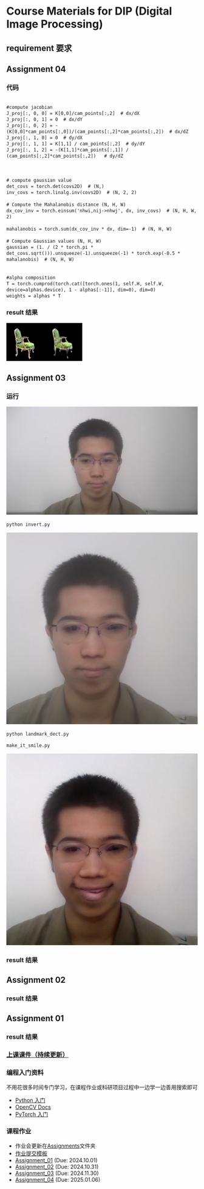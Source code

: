 # Course Materials for DIP (Digital Image Processing)

## requirement 要求

## Assignment 04 

### 代码
```

#compute jacobian
J_proj[:, 0, 0] = K[0,0]/cam_points[:,2]  # dx/dX
J_proj[:, 0, 1] = 0  # dx/dY
J_proj[:, 0, 2] = -(K[0,0]*cam_points[:,0])/(cam_points[:,2]*cam_points[:,2])  # dx/dZ
J_proj[:, 1, 0] = 0  # dy/dX
J_proj[:, 1, 1] = K[1,1] / cam_points[:,2]  # dy/dY
J_proj[:, 1, 2] = -(K[1,1]*cam_points[:,1]) / (cam_points[:,2]*cam_points[:,2])   # dy/dZ



# compute gaussian value
det_covs = torch.det(covs2D)  # (N,)
inv_covs = torch.linalg.inv(covs2D)  # (N, 2, 2)

# Compute the Mahalanobis distance (N, H, W)
dx_cov_inv = torch.einsum('nhwi,nij->nhwj', dx, inv_covs)  # (N, H, W, 2)

mahalanobis = torch.sum(dx_cov_inv * dx, dim=-1)  # (N, H, W)

# Compute Gaussian values (N, H, W)
gaussian = (1. / (2 * torch.pi * det_covs.sqrt())).unsqueeze(-1).unsqueeze(-1) * torch.exp(-0.5 * mahalanobis)  # (N, H, W)


#alpha composition
T = torch.cumprod(torch.cat([torch.ones(1, self.H, self.W, device=alphas.device), 1 - alphas[:-1]], dim=0), dim=0)
weights = alphas * T
```
### result 结果
![epoch 70](./Assignments/04_3DGS/data/chair/checkpoints/debug_images/epoch_0070/r_2.png)


## Assignment 03  

### 运行
![](./Assignments/03_PlayWithGANs/02/ycz.jpg)
```
python invert.py
```
![](./Assignments/03_PlayWithGANs/02/project.png)
```
python landmark_dect.py
```

```
make_it_smile.py
```

![](./Assignments/03_PlayWithGANs/02/smile_face.jpg)


### result 结果



## Assignment 02 

### result 结果



## Assignment 01 


### result 结果





### [上课课件（持续更新）](https://rec.ustc.edu.cn/share/705bfa50-6e53-11ef-b955-bb76c0fede49) 


### 编程入门资料
不用花很多时间专门学习，在课程作业或科研项目过程中一边学一边善用搜索即可
- [Python 入门](https://github.com/walter201230/Python)
- [OpenCV Docs](https://codec.wang/docs/opencv)
- [PyTorch 入门](https://github.com/datawhalechina/thorough-pytorch)

### 课程作业
- 作业会更新在[Assignments](Assignments/)文件夹
- [作业提交模板](https://github.com/paperswithcode/releasing-research-code/blob/master/templates/README.md)
- [Assignment_01](Assignments/01_ImageWarping) (Due: 2024.10.01)
- [Assignment_02](Assignments/02_DIPwithPyTorch/) (Due: 2024.10.31)
- [Assignment_03](Assignments/03_PlayWithGANs/) (Due: 2024.11.30)
- [Assignment_04](Assignments/04_3DGS/) (Due: 2025.01.06)
